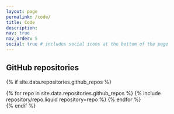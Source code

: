 ```yaml
---
layout: page
permalink: /code/
title: Code
description: 
nav: true
nav_order: 5
social: true # includes social icons at the bottom of the page
---
```

## GitHub repositories

{% if site.data.repositories.github_repos %}

<div class="repositories d-flex flex-wrap flex-md-row flex-column justify-content-between align-items-center">
  {% for repo in site.data.repositories.github_repos %}
    {% include repository/repo.liquid repository=repo %}
  {% endfor %}
</div>
{% endif %}
